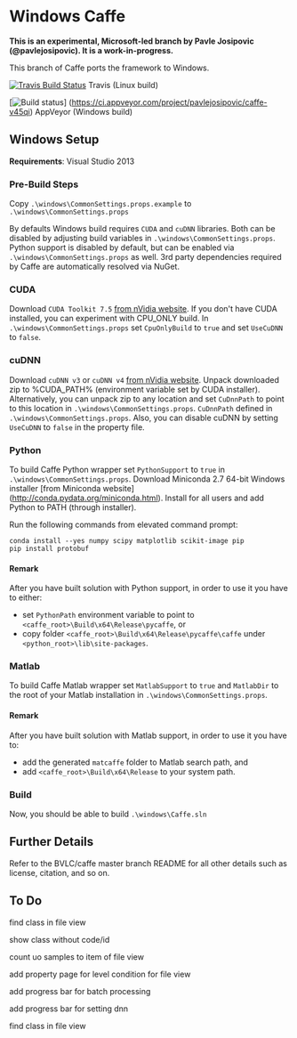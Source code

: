 # Windows Caffe

**This is an experimental, Microsoft-led branch by Pavle Josipovic (@pavlejosipovic). It is a work-in-progress.**

This branch of Caffe ports the framework to Windows.

[![Travis Build Status](https://api.travis-ci.org/BVLC/caffe.svg?branch=windows)](https://travis-ci.org/BVLC/caffe) Travis (Linux build)

[![Build status](https://ci.appveyor.com/api/projects/status/128eg95svel2a2xs?svg=true)]
(https://ci.appveyor.com/project/pavlejosipovic/caffe-v45qi) AppVeyor (Windows build)

## Windows Setup
**Requirements**: Visual Studio 2013

### Pre-Build Steps
Copy `.\windows\CommonSettings.props.example` to `.\windows\CommonSettings.props`

By defaults Windows build requires `CUDA` and `cuDNN` libraries.
Both can be disabled by adjusting build variables in `.\windows\CommonSettings.props`.
Python support is disabled by default, but can be enabled via `.\windows\CommonSettings.props` as well.
3rd party dependencies required by Caffe are automatically resolved via NuGet.

### CUDA
Download `CUDA Toolkit 7.5` [from nVidia website](https://developer.nvidia.com/cuda-toolkit).
If you don't have CUDA installed, you can experiment with CPU_ONLY build.
In `.\windows\CommonSettings.props` set `CpuOnlyBuild` to `true` and set `UseCuDNN` to `false`.

### cuDNN
Download `cuDNN v3` or `cuDNN v4` [from nVidia website](https://developer.nvidia.com/cudnn).
Unpack downloaded zip to %CUDA_PATH% (environment variable set by CUDA installer).
Alternatively, you can unpack zip to any location and set `CuDnnPath` to point to this location in `.\windows\CommonSettings.props`.
`CuDnnPath` defined in `.\windows\CommonSettings.props`.
Also, you can disable cuDNN by setting `UseCuDNN` to `false` in the property file.

### Python
To build Caffe Python wrapper set `PythonSupport` to `true` in `.\windows\CommonSettings.props`.
Download Miniconda 2.7 64-bit Windows installer [from Miniconda website] (http://conda.pydata.org/miniconda.html).
Install for all users and add Python to PATH (through installer).

Run the following commands from elevated command prompt:

```
conda install --yes numpy scipy matplotlib scikit-image pip
pip install protobuf
```

#### Remark
After you have built solution with Python support, in order to use it you have to either:  
* set `PythonPath` environment variable to point to `<caffe_root>\Build\x64\Release\pycaffe`, or
* copy folder `<caffe_root>\Build\x64\Release\pycaffe\caffe` under `<python_root>\lib\site-packages`.

### Matlab
To build Caffe Matlab wrapper set `MatlabSupport` to `true` and `MatlabDir` to the root of your Matlab installation in `.\windows\CommonSettings.props`.

#### Remark
After you have built solution with Matlab support, in order to use it you have to:
* add the generated `matcaffe` folder to Matlab search path, and
* add `<caffe_root>\Build\x64\Release` to your system path.

### Build
Now, you should be able to build `.\windows\Caffe.sln`

## Further Details

Refer to the BVLC/caffe master branch README for all other details such as license, citation, and so on.


## To Do

find class in file view

show class without code/id

count uo samples to item of file view 

add property page for level condition for file view

add progress bar for batch processing 

add progress bar for setting dnn

find class in file view
